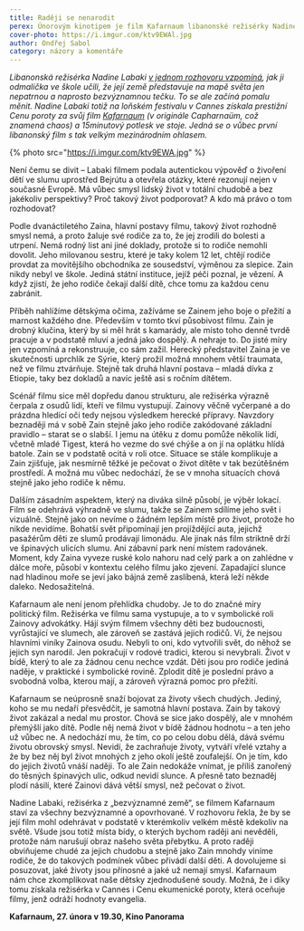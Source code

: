 ```yaml
---
title: Raději se nenarodit
perex: Únorovým kinotipem je film Kafarnaum libanonské režisérky Nadine Labaki o životě dětí ve slumu uprostřed Bejrútu. Má vůbec smysl lidský život v totální chudobě a bez jakékoliv perspektivy? Proč takový život podporovat? A kdo má právo o tom rozhodovat?
cover-photo: https://i.imgur.com/ktv9EWAl.jpg
author: Ondřej Sabol
category: názory a komentáře
---
```


*Libanonská režisérka Nadine Labaki [v jednom rozhovoru vzpomíná](http://www.pbs.org/wnet/amanpour-and-company/video/nadine-labaki-on-her-new-film-capernaum/), jak ji odmalička ve škole učili, že její země představuje na mapě světa jen nepatrnou a naprosto bezvýznamnou tečku. To se ale začíná pomalu měnit. Nadine Labaki totiž na loňském festivalu v Cannes získala prestižní Cenu poroty za svůj film [Kafarnaum](https://www.csfd.cz/film/617446-kafarnaum/prehled/) (v originále Capharnaüm, což znamená chaos) a 15minutový potlesk ve stoje. Jedná se o vůbec první libanonský film s tak velkým mezinárodním ohlasem.*

{% photo src="https://i.imgur.com/ktv9EWA.jpg" %}

Není čemu se divit – Labaki filmem podala autentickou výpověď o živoření dětí ve slumu uprostřed Bejrútu a otevřela otázky, které rezonují nejen v současné Evropě. Má vůbec smysl lidský život v totální chudobě a bez jakékoliv perspektivy? Proč takový život podporovat? A kdo má právo o tom rozhodovat?

Podle dvanáctiletého Zaina, hlavní postavy filmu, takový život rozhodně smysl nemá, a proto žaluje své rodiče za to, že jej zrodili do bolesti a utrpení. Nemá rodný list ani jiné doklady, protože si to rodiče nemohli dovolit. Jeho milovanou sestru, které je taky kolem 12 let, chtějí rodiče provdat za movitějšího obchodníka ze sousedství, výměnou za slepice. Zain nikdy nebyl ve škole. Jediná státní instituce, jejíž péči poznal, je vězení. A když zjistí, že jeho rodiče čekají další dítě, chce tomu za každou cenu zabránit.

Příběh nahlížíme dětskýma očima, zažíváme se Zainem jeho boje o přežití a marnost každého dne. Především v tomto tkví působivost filmu. Zain je drobný klučina, který by si měl hrát s kamarády, ale místo toho denně tvrdě pracuje a v podstatě mluví a jedná jako dospělý. A nehraje to. Do jisté míry jen vzpomíná a rekonstruuje, co sám zažil. Herecký představitel Zaina je ve skutečnosti uprchlík ze Sýrie, který prožil možná mnohem větší traumata, než ve filmu ztvárňuje. Stejně tak druhá hlavní postava – mladá dívka z Etiopie, taky bez dokladů a navíc ještě asi s ročním dítětem.

Scénář filmu sice měl dopředu danou strukturu, ale režisérka výrazně čerpala z osudů lidí, kteří ve filmu vystupují. Zainovy věčně vyčerpané a do prázdna hledící oči tedy nejsou výsledkem herecké přípravy. Navzdory beznaději má v sobě Zain stejně jako jeho rodiče zakódované základní pravidlo – starat se o slabší. I jemu na útěku z domu pomůže několik lidí, včetně mladé Tigest, která ho vezme do své chýše a on jí na oplátku hlídá batole. Zain se v podstatě ocitá v roli otce. Situace se stále komplikuje a Zain zjišťuje, jak nesmírně těžké je pečovat o život dítěte v tak bezútěšném prostředí. A možná mu vůbec nedochází, že se v mnoha situacích chová stejně jako jeho rodiče k němu.

Dalším zásadním aspektem, který na diváka silně působí, je výběr lokací. Film se odehrává výhradně ve slumu, takže se Zainem sdílíme jeho svět i vizuálně. Stejně jako on nevíme o žádném lepším místě pro život, protože ho nikde nevidíme. Bohatší svět připomínají jen projíždějící auta, jejichž pasažérům děti ze slumů prodávají limonádu. Ale jinak nás film striktně drží ve špinavých ulicích slumu. Ani zábavní park není místem radovánek. Moment, kdy Zaina vyveze ruské kolo nahoru nad celý park a on zahlédne v dálce moře, působí v kontextu celého filmu jako zjevení. Zapadající slunce nad hladinou moře se jeví jako bájná země zaslíbená, která leží někde daleko. Nedosažitelná.

Kafarnaum ale není jenom přehlídka chudoby. Je to do značné míry politický film. Režisérka ve filmu sama vystupuje, a to v symbolické roli Zainovy advokátky. Hájí svým filmem všechny děti bez budoucnosti, vyrůstající ve slumech, ale zároveň se zastává jejich rodičů. Ví, že nejsou hlavními viníky Zainova osudu. Nebyli to oni, kdo vytvořili svět, do něhož se jejich syn narodil. Jen pokračují v rodové tradici, kterou si nevybrali. Život v bídě, který to ale za žádnou cenu nechce vzdát. Děti jsou pro rodiče jediná naděje, v praktické i symbolické rovině. Zplodit dítě je poslední právo a svobodná volba, kterou mají, a zároveň výrazná pomoc pro přežití.

Kafarnaum se neúprosně snaží bojovat za životy všech chudých. Jediný, koho se mu nedaří přesvědčit, je samotná hlavní postava. Zain by takový život zakázal a nedal mu prostor. Chová se sice jako dospělý, ale v mnohém přemýšlí jako dítě. Podle něj nemá život v bídě žádnou hodnotu – a ten jeho už vůbec ne. A nedochází mu, že tím, co po celou dobu dělá, dává svému životu obrovský smysl. Nevidí, že zachraňuje životy, vytváří vřelé vztahy a že by bez něj byl život mnohých z jeho okolí ještě zoufalejší. On je tím, kdo do jejich životů vnáší naději. To ale Zain nedokáže vnímat, je příliš zanořený do těsných špinavých ulic, odkud nevidí slunce. A přesně tato beznaděj plodí násilí, které Zainovi dává větší smysl, než pečovat o život.

Nadine Labaki, režisérka z „bezvýznamné země“, se filmem Kafarnaum staví za všechny bezvýznamné a opovrhované. V rozhovoru řekla, že by se její film mohl odehrávat v podstatě v kterémkoliv velkém městě kdekoliv na světě.  Všude jsou totiž místa bídy, o kterých bychom raději ani nevěděli, protože nám narušují obraz našeho světa přebytku. A proto raději obviňujeme chudé za jejich chudobu a stejně jako Zain mnohdy viníme rodiče, že do takových podmínek vůbec přivádí další děti. A dovolujeme si posuzovat, jaké životy jsou přínosné a jaké už nemají smysl. Kafarnaum nám chce zkomplikovat naše dětsky zjednodušené soudy. Možná, že i díky tomu získala režisérka v Cannes i Cenu ekumenické poroty, která oceňuje filmy, jenž odráží hodnoty evangelia.

 **Kafarnaum, 27. února v 19.30, Kino Panorama**
